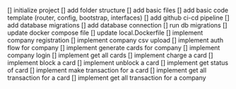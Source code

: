 [] initialize project
[] add folder structure
[] add basic files
[] add basic code template (router, config, bootstrap, interfaces)
[] add github ci-cd pipeline
[] add database migrations
[] add database connection
[] run db migrations
[] update docker compose file
[] update local.Dockerfile
[] implement company registration
[] implement company csv upload
[] implement auth flow for company
[] implement generate cards for company
[] implement company login
[] implement get all cards
[] implement charge a card
[] implement block a card
[] implement unblock a card
[] implement get status of card
[] implement make transaction for a card
[] implement get all transaction for a card
[] implement get all transaction for a company
